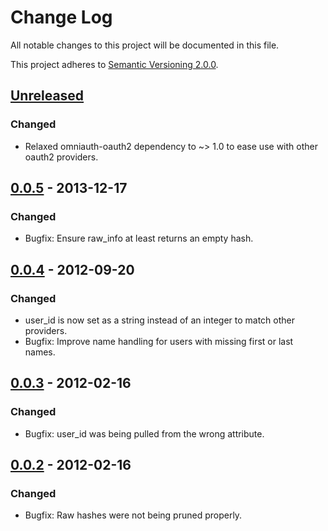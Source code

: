 # Change Log

All notable changes to this project will be documented in this file.

This project adheres to [Semantic Versioning 2.0.0][semver].

## [Unreleased][unreleased]

### Changed

- Relaxed omniauth-oauth2 dependency to ~> 1.0 to ease use with other oauth2
  providers.

## [0.0.5] - 2013-12-17

### Changed

- Bugfix: Ensure raw_info at least returns an empty hash.

## [0.0.4] - 2012-09-20

### Changed

- user_id is now set as a string instead of an integer to match other
  providers.
- Bugfix: Improve name handling for users with missing first or last names.

## [0.0.3] - 2012-02-16

### Changed

- Bugfix: user_id was being pulled from the wrong attribute.

## [0.0.2] - 2012-02-16

### Changed

- Bugfix: Raw hashes were not being pruned properly.

[semver]: http://semver.org/spec/v2.0.0.html
[unreleased]: https://github.com/k504866430/omniauth-eventbrite/compare/v0.0.5...HEAD
[0.0.5]: https://github.com/k504866430/omniauth-eventbrite/compare/v0.0.4...v0.0.5
[0.0.4]: https://github.com/k504866430/omniauth-eventbrite/compare/v0.0.3...v0.0.4
[0.0.3]: https://github.com/k504866430/omniauth-eventbrite/compare/v0.0.2...v0.0.3
[0.0.2]: https://github.com/k504866430/omniauth-eventbrite/compare/v0.0.1...v0.0.2

